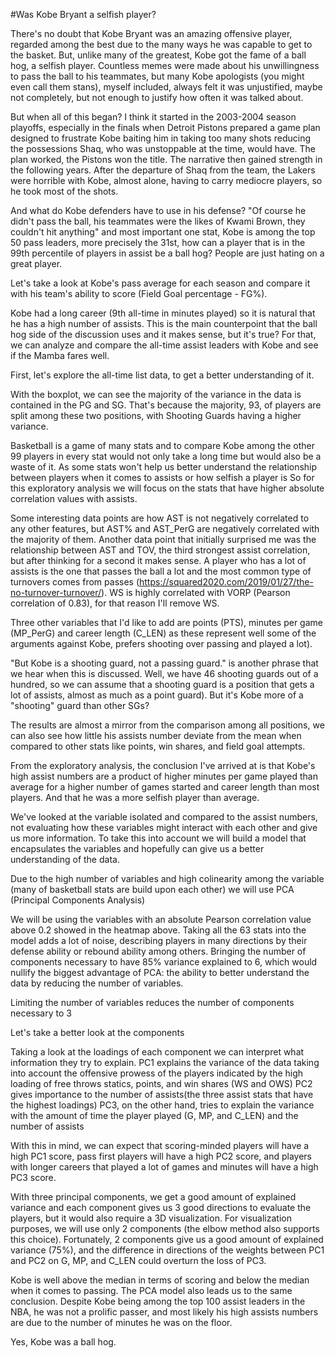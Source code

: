 

#Was Kobe Bryant a selfish player?

There's no doubt that Kobe Bryant was an amazing offensive player, regarded among the best due to the many ways he was capable to get to the basket. But, unlike many of the greatest, Kobe got the fame of a ball hog, a selfish player. Countless memes were made about his unwillingness to pass the ball to his teammates, but many Kobe apologists (you might even call them stans), myself included, always felt it was unjustified, maybe not completely, but not enough to justify how often it was talked about.

But when all of this began? I think it started in the 2003-2004 season playoffs, especially in the finals when Detroit Pistons prepared a game plan designed to frustrate Kobe baiting him in taking too many shots reducing the possessions Shaq, who was unstoppable at the time, would have. The plan worked, the Pistons won the title. The narrative then gained strength in the following years. After the departure of Shaq from the team, the Lakers were horrible with Kobe, almost alone, having to carry mediocre players, so he took most of the shots.

And what do Kobe defenders have to use in his defense? "Of course he didn't pass the ball, his teammates were the likes of Kwami Brown, they couldn't hit anything" and most important one stat, Kobe is among the top 50 pass leaders, more precisely the 31st, how can a player that is in the 99th percentile of players in assist be a ball hog? People are just hating on a great player.

Let's take a look at Kobe's pass average for each season and compare it with his team's ability to score (Field Goal percentage - FG%).

Kobe had a long career (9th all-time in minutes played) so it is natural that he has a high number of assists. This is the main counterpoint that the ball hog side of the discussion uses and it makes sense, but it's true? For that, we can analyze and compare the all-time assist leaders with Kobe and see if the Mamba fares well.

First, let's explore the all-time list data, to get a better understanding of it.

With the boxplot, we can see the majority of the variance in the data is contained in the PG and SG. That's because the majority, 93, of players are split among these two positions, with Shooting Guards having a higher variance.

Basketball is a game of many stats and to compare Kobe among the other 99 players in every stat would not only take a long time but would also be a waste of it. As some stats won't help us better understand the relationship between players when it comes to assists or how selfish a player is So for this exploratory analysis we will focus on the stats that have higher absolute correlation values with assists.

Some interesting data points are how AST is not negatively correlated to any other features, but AST% and AST_PerG are negatively correlated with the majority of them. Another data point that initially surprised me was the relationship between AST and TOV, the third strongest assist correlation, but after thinking for a second it makes sense. A player who has a lot of assists is the one that passes the ball a lot and the most common type of turnovers comes from passes (https://squared2020.com/2019/01/27/the-no-turnover-turnover/). WS is highly correlated with VORP (Pearson correlation of 0.83), for that reason I'll remove WS.

Three other variables that I'd like to add are points (PTS), minutes per game (MP_PerG) and career length (C_LEN) as these represent well some of the arguments against Kobe, prefers shooting over passing and played a lot).

"But Kobe is a shooting guard, not a passing guard." is another phrase that we hear when this is discussed. Well, we have 46 shooting guards out of a hundred, so we can assume that a shooting guard is a position that gets a lot of assists, almost as much as a point guard). But it's Kobe more of a "shooting" guard than other SGs?

The results are almost a mirror from the comparison among all positions, we can also see how little his assists number deviate from the mean when compared to other stats like points, win shares, and field goal attempts.

From the exploratory analysis, the conclusion I've arrived at is that Kobe's high assist numbers are a product of higher minutes per game played than average for a higher number of games started and career length than most players. And that he was a more selfish player than average.

We've looked at the variable isolated and compared to the assist numbers, not evaluating how these variables might interact with each other and give us more information. To take this into account we will build a model that encapsulates the variables and hopefully can give us a better understanding of the data.

Due to the high number of variables and high colinearity among the variable (many of basketball stats are build upon each other) we will use PCA (Principal Components Analysis)

We will be using the variables with an absolute Pearson correlation value above 0.2 showed in the heatmap above. Taking all the 63 stats into the model adds a lot of noise, describing players in many directions by their defense ability or rebound ability among others. Bringing the number of components necessary to have 85% variance explained to 6, which would nullify the biggest advantage of PCA: the ability to better understand the data by reducing the number of variables.

Limiting the number of variables reduces the number of components necessary to 3

Let's take a better look at the components

Taking a look at the loadings of each component we can interpret what information they try to explain. PC1 explains the variance of the data taking into account the offensive prowess of the players indicated by the high loading of free throws statics, points, and win shares (WS and OWS) PC2 gives importance to the number of assists(the three assist stats that have the highest loadings) PC3, on the other hand, tries to explain the variance with the amount of time the player played (G, MP, and C_LEN) and the number of assists

With this in mind, we can expect that scoring-minded players will have a high PC1 score, pass first players will have a high PC2 score, and players with longer careers that played a lot of games and minutes will have a high PC3 score.

With three principal components, we get a good amount of explained variance and each component gives us 3 good directions to evaluate the players, but it would also require a 3D visualization. For visualization purposes, we will use only 2 components (the elbow method also supports this choice). Fortunately, 2 components give us a good amount of explained variance (75%), and the difference in directions of the weights between PC1 and PC2 on G, MP, and C_LEN could overturn the loss of PC3.

Kobe is well above the median in terms of scoring and below the median when it comes to passing. The PCA model also leads us to the same conclusion. Despite Kobe being among the top 100 assist leaders in the NBA, he was not a prolific passer, and most likely his high assists numbers are due to the number of minutes he was on the floor.

Yes, Kobe was a ball hog.

